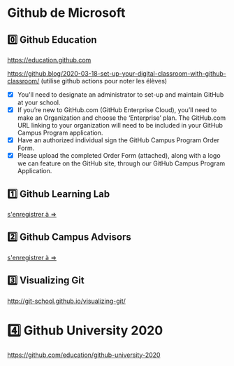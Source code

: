 # Github de Microsoft

## :zero: Github Education

https://education.github.com

https://github.blog/2020-03-18-set-up-your-digital-classroom-with-github-classroom/ (utilise github actions pour noter les élèves)


- [x] You'll need to designate an administrator to set-up and maintain GitHub at your school.
- [x] If you’re new to GitHub.com (GitHub Enterprise Cloud), you’ll need to make an Organization and choose the ‘Enterprise’ plan. 
      The GitHub.com URL linking to your organization will need to be included in your GitHub Campus Program application.
- [x] Have an authorized individual sign the GitHub Campus Program Order Form.
- [x] Please upload the completed Order Form (attached), along with a logo we can feature on the GitHub site, 
      through our GitHub Campus Program Application.

## :one: Github Learning Lab

[s'enregistrer à => ](1.Github-Learning-Lab/0.Installation)


## :two: Github Campus Advisors

[s'enregistrer à => ](2.Campus-Advisors)


## :three: Visualizing Git

http://git-school.github.io/visualizing-git/


# :four: Github University 2020

https://github.com/education/github-university-2020




